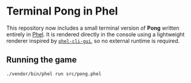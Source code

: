 # Terminal Pong in Phel

This repository now includes a small terminal version of **Pong** written entirely in [Phel](https://phel-lang.org/).
It is rendered directly in the console using a lightweight renderer inspired by [`phel-cli-gui`](https://github.com/Chemaclass/phel-cli-gui), so no external runtime is required.

## Running the game

```bash
./vendor/bin/phel run src/pong.phel
```

